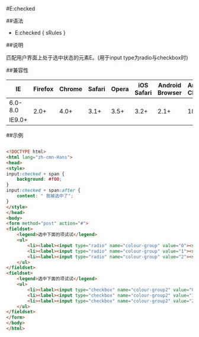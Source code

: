 #E:checked

##语法

- E:checked { sRules }


##说明

匹配用户界面上处于选中状态的元素E。(用于input type为radio与checkbox时)



##兼容性


<table class="compatible">
<thead>
	<tr>
		<th>IE</th>
		<th>Firefox</th>
		<th>Chrome</th>
		<th>Safari</th>
		<th>Opera</th>
		<th>iOS Safari</th>
		<th>Android Browser</th>
		<th>Android Chrome</th>
	</tr>
</thead>
<tbody>
	<tr>
		<td class="unsupport">6.0-8.0</td>
		<td class="support" rowspan="2">2.0+</td>
		<td class="support" rowspan="2">4.0+</td>
		<td class="support" rowspan="2">3.1+</td>
		<td class="support" rowspan="2">3.5+</td>
		<td class="support" rowspan="2">3.2+</td>
		<td class="support" rowspan="2">2.1+</td>
		<td class="support" rowspan="2">18.0+</td>
	</tr>
	<tr>
		<td class="support">IE9.0+</td>
	</tr>
</tbody>
</table>




##示例

```html

<!DOCTYPE html>
<html lang="zh-cmn-Hans">
<head>
<style>
input:checked + span {
	background: #f00;
}
input:checked + span:after {
	content: " 我被选中了";
}
</style>
</head>
<body>
<form method="post" action="#">
<fieldset>
	<legend>选中下面的项试试</legend>
	<ul>
		<li><label><input type="radio" name="colour-group" value="0"><span>蓝色</span></label></li>
		<li><label><input type="radio" name="colour-group" value="1"><span>红色</span></label></li>
		<li><label><input type="radio" name="colour-group" value="2"><span>黑色</span></label></li>
	</ul>
</fieldset>
<fieldset>
	<legend>选中下面的项试试</legend>
	<ul>
		<li><label><input type="checkbox" name="colour-group2" value="0"><span>蓝色</span></label></li>
		<li><label><input type="checkbox" name="colour-group2" value="1"><span>红色</span></label></li>
		<li><label><input type="checkbox" name="colour-group2" value="2"><span>黑色</span></label></li>
	</ul>
</fieldset>
</form>
</body>
</html>

```
